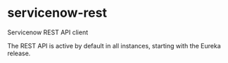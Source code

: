 # servicenow-rest
Servicenow REST API client

The REST API is active by default in all instances, starting with the Eureka release.


